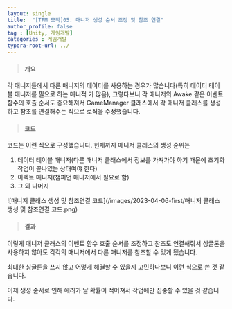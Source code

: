 ```yaml
---
layout: single
title:  "[TFM 모작]05. 매니저 생성 순서 조정 및 참조 연결"
author_profile: false
tag : [Unity, 게임개발]
categories : 게임개발
typora-root-url: ../
---
```


> #### 개요

각 매니저들에서 다른 매니저의 데이터를 사용하는 경우가 많습니다(특히 데이터 테이블 매니저를 필요로 하는 매니적 가 많음), 그렇다보니 각 매니저의 Awake 같은 이벤트 함수의 호출 순서도 중요해져서 GameManager 클래스에서 각 매니저 클래스를 생성하고 참조를 연결해주는 식으로 로직을 수정했습니다.



> #### 코드

코드는 이런 식으로 구성했습니다. 현재까지 매니저 클래스의 생성 순위는

1. 데이터 테이블 매니저(다른 매니저 클래스에서 정보를 가져가야 하기 때문에 초기화 작업이 끝나있는 상태여야 한다)
2. 이펙트 매니저(챔피언 매니저에서 필요로 함)
3. 그 외 나머지

![매니저 클래스 생성 및 참조연결 코드](/images/2023-04-06-first/매니저 클래스 생성 및 참조연결 코드.png)



> #### 결과

이렇게 매니저 클래스의 이벤트 함수 호출 순서를 조정하고 참조도 연결해줘서 싱글톤을 사용하지 않아도 각각의 매니저에서 다른 매니저를 참조할 수 있게 됐습니다.

최대한 싱글톤을 쓰지 않고 어떻게 해결할 수 있을지 고민하다보니 이런 식으로 쓴 것 같습니다.

이제 생성 순서로 인해 에러가 날 확률이 적어져서 작업에만 집중할 수 있을 것 같습니다.
